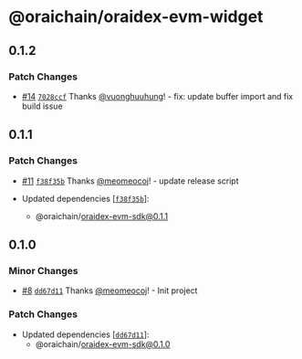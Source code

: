 # @oraichain/oraidex-evm-widget

## 0.1.2

### Patch Changes

- [#14](https://github.com/oraidex/evm-entry-point/pull/14) [`7028ccf`](https://github.com/oraidex/evm-entry-point/commit/7028ccf36c658472cced862fd14581bbbff0e055) Thanks [@vuonghuuhung](https://github.com/vuonghuuhung)! - fix: update buffer import and fix build issue

## 0.1.1

### Patch Changes

- [#11](https://github.com/oraidex/evm-entry-point/pull/11) [`f38f35b`](https://github.com/oraidex/evm-entry-point/commit/f38f35baa078bdacb08d0b5d4550f7c15f360d35) Thanks [@meomeocoj](https://github.com/meomeocoj)! - update release script

- Updated dependencies [[`f38f35b`](https://github.com/oraidex/evm-entry-point/commit/f38f35baa078bdacb08d0b5d4550f7c15f360d35)]:
  - @oraichain/oraidex-evm-sdk@0.1.1

## 0.1.0

### Minor Changes

- [#8](https://github.com/oraidex/evm-entry-point/pull/8) [`dd67d11`](https://github.com/oraidex/evm-entry-point/commit/dd67d113c51ff40c66667c4d51cd6869555d7d51) Thanks [@meomeocoj](https://github.com/meomeocoj)! - Init project

### Patch Changes

- Updated dependencies [[`dd67d11`](https://github.com/oraidex/evm-entry-point/commit/dd67d113c51ff40c66667c4d51cd6869555d7d51)]:
  - @oraichain/oraidex-evm-sdk@0.1.0
